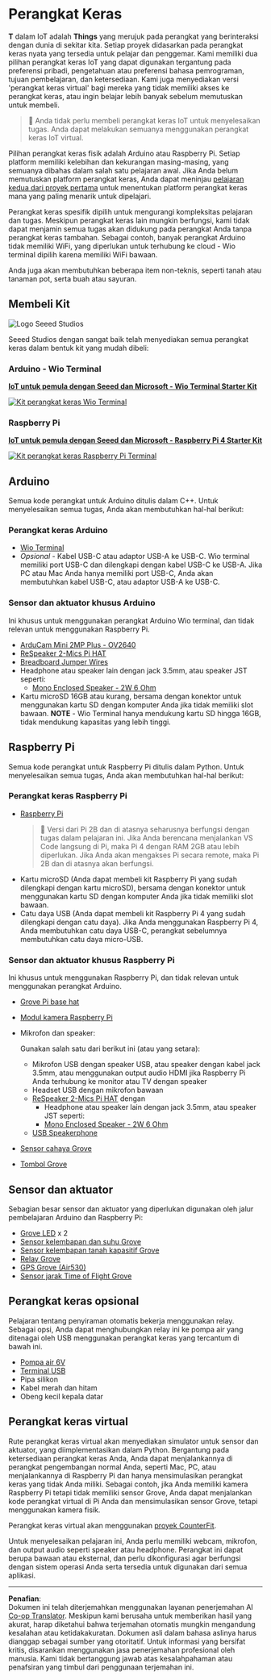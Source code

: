 <!--
CO_OP_TRANSLATOR_METADATA:
{
  "original_hash": "3dce18fab38adf93ff30b8c221b1eec5",
  "translation_date": "2025-08-27T22:31:12+00:00",
  "source_file": "hardware.md",
  "language_code": "id"
}
-->
# Perangkat Keras

**T** dalam IoT adalah **Things** yang merujuk pada perangkat yang berinteraksi dengan dunia di sekitar kita. Setiap proyek didasarkan pada perangkat keras nyata yang tersedia untuk pelajar dan penggemar. Kami memiliki dua pilihan perangkat keras IoT yang dapat digunakan tergantung pada preferensi pribadi, pengetahuan atau preferensi bahasa pemrograman, tujuan pembelajaran, dan ketersediaan. Kami juga menyediakan versi 'perangkat keras virtual' bagi mereka yang tidak memiliki akses ke perangkat keras, atau ingin belajar lebih banyak sebelum memutuskan untuk membeli.

> 💁 Anda tidak perlu membeli perangkat keras IoT untuk menyelesaikan tugas. Anda dapat melakukan semuanya menggunakan perangkat keras IoT virtual.

Pilihan perangkat keras fisik adalah Arduino atau Raspberry Pi. Setiap platform memiliki kelebihan dan kekurangan masing-masing, yang semuanya dibahas dalam salah satu pelajaran awal. Jika Anda belum memutuskan platform perangkat keras, Anda dapat meninjau [pelajaran kedua dari proyek pertama](./1-getting-started/lessons/2-deeper-dive/README.md) untuk menentukan platform perangkat keras mana yang paling menarik untuk dipelajari.

Perangkat keras spesifik dipilih untuk mengurangi kompleksitas pelajaran dan tugas. Meskipun perangkat keras lain mungkin berfungsi, kami tidak dapat menjamin semua tugas akan didukung pada perangkat Anda tanpa perangkat keras tambahan. Sebagai contoh, banyak perangkat Arduino tidak memiliki WiFi, yang diperlukan untuk terhubung ke cloud - Wio terminal dipilih karena memiliki WiFi bawaan.

Anda juga akan membutuhkan beberapa item non-teknis, seperti tanah atau tanaman pot, serta buah atau sayuran.

## Membeli Kit

![Logo Seeed Studios](../../translated_images/seeed-logo.74732b6b482b6e8e8bdcc06f0541fc92b1dabf5e3e8f37afb91e04393a8cb977.id.png)

Seeed Studios dengan sangat baik telah menyediakan semua perangkat keras dalam bentuk kit yang mudah dibeli:

### Arduino - Wio Terminal

**[IoT untuk pemula dengan Seeed dan Microsoft - Wio Terminal Starter Kit](https://www.seeedstudio.com/IoT-for-beginners-with-Seeed-and-Microsoft-Wio-Terminal-Starter-Kit-p-5006.html)**

[![Kit perangkat keras Wio Terminal](../../translated_images/wio-hardware-kit.4c70c48b85e4283a1d73e248d87d49587c0cd077eeb69cb3eca803166f63c9a5.id.png)](https://www.seeedstudio.com/IoT-for-beginners-with-Seeed-and-Microsoft-Wio-Terminal-Starter-Kit-p-5006.html)

### Raspberry Pi

**[IoT untuk pemula dengan Seeed dan Microsoft - Raspberry Pi 4 Starter Kit](https://www.seeedstudio.com/IoT-for-beginners-with-Seeed-and-Microsoft-Raspberry-Pi-Starter-Kit-p-5004.html)**

[![Kit perangkat keras Raspberry Pi Terminal](../../translated_images/pi-hardware-kit.26dbadaedb7dd44c73b0131d5d68ea29472ed0a9744f90d5866c6d82f2d16380.id.png)](https://www.seeedstudio.com/IoT-for-beginners-with-Seeed-and-Microsoft-Raspberry-Pi-Starter-Kit-p-5004.html)

## Arduino

Semua kode perangkat untuk Arduino ditulis dalam C++. Untuk menyelesaikan semua tugas, Anda akan membutuhkan hal-hal berikut:

### Perangkat keras Arduino

* [Wio Terminal](https://www.seeedstudio.com/Wio-Terminal-p-4509.html)
* *Opsional* - Kabel USB-C atau adaptor USB-A ke USB-C. Wio terminal memiliki port USB-C dan dilengkapi dengan kabel USB-C ke USB-A. Jika PC atau Mac Anda hanya memiliki port USB-C, Anda akan membutuhkan kabel USB-C, atau adaptor USB-A ke USB-C.

### Sensor dan aktuator khusus Arduino

Ini khusus untuk menggunakan perangkat Arduino Wio terminal, dan tidak relevan untuk menggunakan Raspberry Pi.

* [ArduCam Mini 2MP Plus - OV2640](https://www.arducam.com/product/arducam-2mp-spi-camera-b0067-arduino/)
* [ReSpeaker 2-Mics Pi HAT](https://www.seeedstudio.com/ReSpeaker-2-Mics-Pi-HAT.html)
* [Breadboard Jumper Wires](https://www.seeedstudio.com/Breadboard-Jumper-Wire-Pack-241mm-200mm-160mm-117m-p-234.html)
* Headphone atau speaker lain dengan jack 3.5mm, atau speaker JST seperti:
  * [Mono Enclosed Speaker - 2W 6 Ohm](https://www.seeedstudio.com/Mono-Enclosed-Speaker-2W-6-Ohm-p-2832.html)
* Kartu microSD 16GB atau kurang, bersama dengan konektor untuk menggunakan kartu SD dengan komputer Anda jika tidak memiliki slot bawaan. **NOTE** - Wio Terminal hanya mendukung kartu SD hingga 16GB, tidak mendukung kapasitas yang lebih tinggi.

## Raspberry Pi

Semua kode perangkat untuk Raspberry Pi ditulis dalam Python. Untuk menyelesaikan semua tugas, Anda akan membutuhkan hal-hal berikut:

### Perangkat keras Raspberry Pi

* [Raspberry Pi](https://www.raspberrypi.org/products/raspberry-pi-4-model-b/)
  > 💁 Versi dari Pi 2B dan di atasnya seharusnya berfungsi dengan tugas dalam pelajaran ini. Jika Anda berencana menjalankan VS Code langsung di Pi, maka Pi 4 dengan RAM 2GB atau lebih diperlukan. Jika Anda akan mengakses Pi secara remote, maka Pi 2B dan di atasnya akan berfungsi.
* Kartu microSD (Anda dapat membeli kit Raspberry Pi yang sudah dilengkapi dengan kartu microSD), bersama dengan konektor untuk menggunakan kartu SD dengan komputer Anda jika tidak memiliki slot bawaan.
* Catu daya USB (Anda dapat membeli kit Raspberry Pi 4 yang sudah dilengkapi dengan catu daya). Jika Anda menggunakan Raspberry Pi 4, Anda membutuhkan catu daya USB-C, perangkat sebelumnya membutuhkan catu daya micro-USB.

### Sensor dan aktuator khusus Raspberry Pi

Ini khusus untuk menggunakan Raspberry Pi, dan tidak relevan untuk menggunakan perangkat Arduino.

* [Grove Pi base hat](https://www.seeedstudio.com/Grove-Base-Hat-for-Raspberry-Pi.html)
* [Modul kamera Raspberry Pi](https://www.raspberrypi.org/products/camera-module-v2/)
* Mikrofon dan speaker:

  Gunakan salah satu dari berikut ini (atau yang setara):
  * Mikrofon USB dengan speaker USB, atau speaker dengan kabel jack 3.5mm, atau menggunakan output audio HDMI jika Raspberry Pi Anda terhubung ke monitor atau TV dengan speaker
  * Headset USB dengan mikrofon bawaan
  * [ReSpeaker 2-Mics Pi HAT](https://www.seeedstudio.com/ReSpeaker-2-Mics-Pi-HAT.html) dengan
    * Headphone atau speaker lain dengan jack 3.5mm, atau speaker JST seperti:
    * [Mono Enclosed Speaker - 2W 6 Ohm](https://www.seeedstudio.com/Mono-Enclosed-Speaker-2W-6-Ohm-p-2832.html)
  * [USB Speakerphone](https://www.amazon.com/USB-Speakerphone-Conference-Business-Microphones/dp/B07Q3D7F8S/ref=sr_1_1?dchild=1&keywords=m0&qid=1614647389&sr=8-1)
* [Sensor cahaya Grove](https://www.seeedstudio.com/Grove-Light-Sensor-v1-2-LS06-S-phototransistor.html)
* [Tombol Grove](https://www.seeedstudio.com/Grove-Button.html)

## Sensor dan aktuator

Sebagian besar sensor dan aktuator yang diperlukan digunakan oleh jalur pembelajaran Arduino dan Raspberry Pi:

* [Grove LED](https://www.seeedstudio.com/Grove-LED-Pack-p-4364.html) x 2
* [Sensor kelembapan dan suhu Grove](https://www.seeedstudio.com/Grove-Temperature-Humidity-Sensor-DHT11.html)
* [Sensor kelembapan tanah kapasitif Grove](https://www.seeedstudio.com/Grove-Capacitive-Moisture-Sensor-Corrosion-Resistant.html)
* [Relay Grove](https://www.seeedstudio.com/Grove-Relay.html)
* [GPS Grove (Air530)](https://www.seeedstudio.com/Grove-GPS-Air530-p-4584.html)
* [Sensor jarak Time of Flight Grove](https://www.seeedstudio.com/Grove-Time-of-Flight-Distance-Sensor-VL53L0X.html)

## Perangkat keras opsional

Pelajaran tentang penyiraman otomatis bekerja menggunakan relay. Sebagai opsi, Anda dapat menghubungkan relay ini ke pompa air yang ditenagai oleh USB menggunakan perangkat keras yang tercantum di bawah ini.

* [Pompa air 6V](https://www.seeedstudio.com/6V-Mini-Water-Pump-p-1945.html)
* [Terminal USB](https://www.adafruit.com/product/3628)
* Pipa silikon
* Kabel merah dan hitam
* Obeng kecil kepala datar

## Perangkat keras virtual

Rute perangkat keras virtual akan menyediakan simulator untuk sensor dan aktuator, yang diimplementasikan dalam Python. Bergantung pada ketersediaan perangkat keras Anda, Anda dapat menjalankannya di perangkat pengembangan normal Anda, seperti Mac, PC, atau menjalankannya di Raspberry Pi dan hanya mensimulasikan perangkat keras yang tidak Anda miliki. Sebagai contoh, jika Anda memiliki kamera Raspberry Pi tetapi tidak memiliki sensor Grove, Anda dapat menjalankan kode perangkat virtual di Pi Anda dan mensimulasikan sensor Grove, tetapi menggunakan kamera fisik.

Perangkat keras virtual akan menggunakan [proyek CounterFit](https://github.com/CounterFit-IoT/CounterFit).

Untuk menyelesaikan pelajaran ini, Anda perlu memiliki webcam, mikrofon, dan output audio seperti speaker atau headphone. Perangkat ini dapat berupa bawaan atau eksternal, dan perlu dikonfigurasi agar berfungsi dengan sistem operasi Anda serta tersedia untuk digunakan dari semua aplikasi.

---

**Penafian**:  
Dokumen ini telah diterjemahkan menggunakan layanan penerjemahan AI [Co-op Translator](https://github.com/Azure/co-op-translator). Meskipun kami berusaha untuk memberikan hasil yang akurat, harap diketahui bahwa terjemahan otomatis mungkin mengandung kesalahan atau ketidakakuratan. Dokumen asli dalam bahasa aslinya harus dianggap sebagai sumber yang otoritatif. Untuk informasi yang bersifat kritis, disarankan menggunakan jasa penerjemahan profesional oleh manusia. Kami tidak bertanggung jawab atas kesalahpahaman atau penafsiran yang timbul dari penggunaan terjemahan ini.